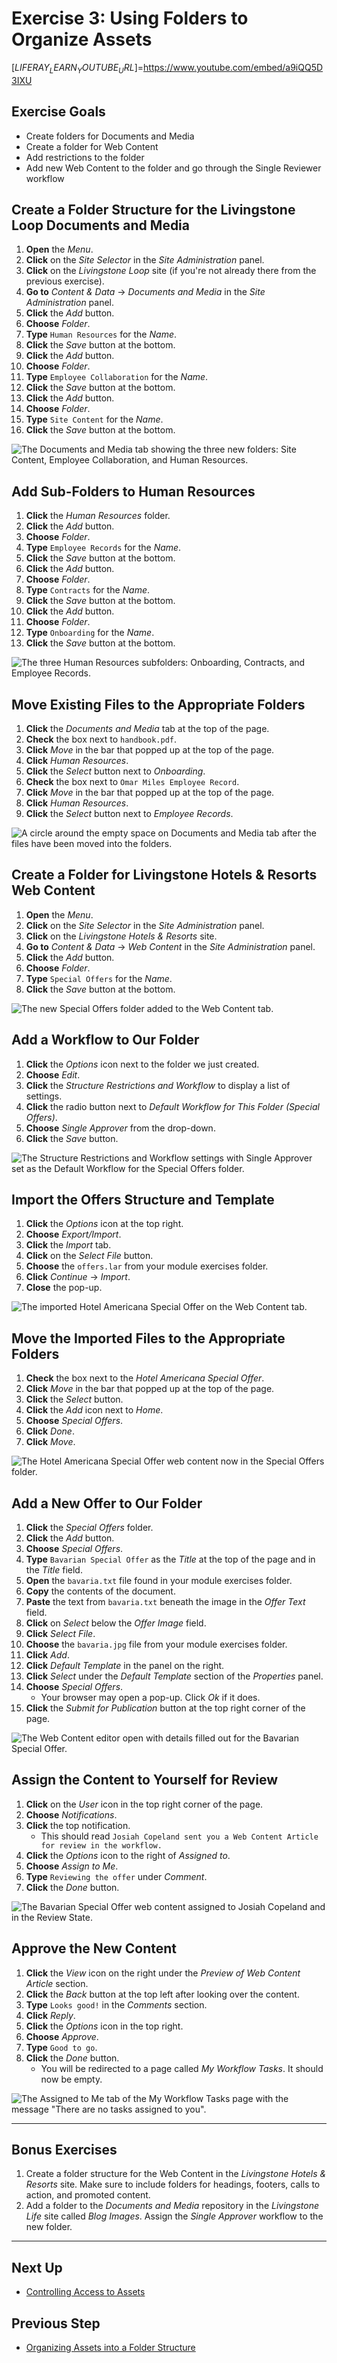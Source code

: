 # Exercise 3: Using Folders to Organize Assets

[$LIFERAY_LEARN_YOUTUBE_URL$]=https://www.youtube.com/embed/a9iQQ5D3IXU

## Exercise Goals

* Create folders for Documents and Media
* Create a folder for Web Content    
* Add restrictions to the folder
* Add new Web Content to the folder and go through the Single Reviewer workflow

## Create a Folder Structure for the Livingstone Loop Documents and Media

1. **Open** the _Menu_.
2. **Click** on the _Site Selector_ in the _Site Administration_ panel.
3. **Click** on the _Livingstone Loop_ site (if you're not already there from the previous exercise).
4. **Go to** _Content & Data_ → _Documents and Media_ in the _Site Administration_ panel.  
5. **Click** the _Add_ button.  
6. **Choose** _Folder_.  
7. **Type** `Human Resources` for the  _Name_.  
8. **Click** the _Save_ button at the bottom.
9. **Click** the _Add_ button.  
10. **Choose** _Folder_.  
11. **Type** `Employee Collaboration` for the  _Name_.  
12. **Click** the _Save_ button at the bottom.
13. **Click** the _Add_ button.  
14. **Choose** _Folder_.  
15. **Type** `Site Content` for the _Name_.  
16. **Click** the _Save_ button at the bottom.

![The Documents and Media tab showing the three new folders: Site Content, Employee Collaboration, and Human Resources.](./images/livingstone-loop-folders.png)

## Add Sub-Folders to Human Resources

1. **Click** the _Human Resources_ folder.
2. **Click** the _Add_ button.  
3. **Choose** _Folder_.  
4. **Type** `Employee Records` for the  _Name_.  
5. **Click** the _Save_ button at the bottom.
6. **Click** the _Add_ button.  
7. **Choose** _Folder_.  
8. **Type** `Contracts` for the  _Name_.  
9. **Click** the _Save_ button at the bottom.
10. **Click** the _Add_ button.  
11. **Choose** _Folder_.  
12. **Type** `Onboarding` for the  _Name_.  
13. **Click** the _Save_ button at the bottom.

![The three Human Resources subfolders: Onboarding, Contracts, and Employee Records.](./images/hr-folders.png)

## Move Existing Files to the Appropriate Folders

1. **Click** the _Documents and Media_ tab at the top of the page.
2. **Check** the box next to `handbook.pdf`.
3. **Click** _Move_ in the bar that popped up at the top of the page.
4. **Click** _Human Resources_.
5. **Click** the _Select_ button next to _Onboarding_.
6. **Check** the box next to `Omar Miles Employee Record`.
7. **Click** _Move_ in the bar that popped up at the top of the page.
8. **Click** _Human Resources_.
9. **Click** the _Select_ button next to _Employee Records_.

![A circle around the empty space on Documents and Media tab after the files have been moved into the folders.](./images/files-moved.png)

## Create a Folder for Livingstone Hotels & Resorts Web Content

1. **Open** the _Menu_.
2. **Click** on the _Site Selector_ in the _Site Administration_ panel.
3. **Click** on the _Livingstone Hotels & Resorts_ site.
4. **Go to** _Content & Data_ → _Web Content_ in the _Site Administration_ panel.  
5. **Click** the _Add_ button.  
6. **Choose** _Folder_.  
7. **Type** `Special Offers` for the _Name_.  
8. **Click** the _Save_ button at the bottom.

![The new Special Offers folder added to the Web Content tab.](./images/new-offers-folder.png)

## Add a Workflow to Our Folder

1. **Click** the _Options_ icon next to the folder we just created.  
2. **Choose** _Edit_.  
3. **Click** the _Structure Restrictions and Workflow_ to display a list of settings.  
4. **Click** the radio button next to _Default Workflow for This Folder (Special Offers)_.  
5. **Choose** _Single Approver_ from the drop-down.  
6. **Click** the _Save_ button.

![The Structure Restrictions and Workflow settings with Single Approver set as the Default Workflow for the Special Offers folder.](./images/folder-restriction-offers.png)

## Import the Offers Structure and Template

1. **Click** the _Options_ icon at the top right. 
2. **Choose** _Export/Import_.
3. **Click** the _Import_ tab.
4. **Click** on the _Select File_ button.
5. **Choose** the `offers.lar` from your module exercises folder.  
6. **Click** _Continue_ → _Import_.   
7. **Close** the pop-up.  

![The imported Hotel Americana Special Offer on the Web Content tab.](./images/offers-imported.png)

## Move the Imported Files to the Appropriate Folders

1. **Check** the box next to the _Hotel Americana Special Offer_.
2. **Click** _Move_ in the bar that popped up at the top of the page.
3. **Click** the _Select_ button.
4. **Click** the _Add_ icon next to _Home_.
5. **Choose** _Special Offers_.
6. **Click** _Done_.
7. **Click** _Move_.

![The Hotel Americana Special Offer web content now in the Special Offers folder.](./images/web-content-moved.png)

## Add a New Offer to Our Folder

1. **Click** the _Special Offers_ folder.
2. **Click** the _Add_ button.
3. **Choose** _Special Offers_.
4. **Type** `Bavarian Special Offer` as the _Title_ at the top of the page and in the _Title_ field.
5. **Open** the `bavaria.txt` file found in your module exercises folder.
6. **Copy** the contents of the document.
7. **Paste** the text from `bavaria.txt` beneath the image in the _Offer Text_ field.
8. **Click** on _Select_ below the _Offer Image_ field.
9. **Click** _Select File_.
10. **Choose** the `bavaria.jpg` file from your module exercises folder.
11. **Click** _Add_.
12. **Click** _Default Template_ in the panel on the right.
13. **Click** _Select_ under the _Default Template_ section of the _Properties_ panel.
14. **Choose** _Special Offers_.
	- Your browser may open a pop-up. Click _Ok_ if it does.
15. **Click** the _Submit for Publication_ button at the top right corner of the page.

![The Web Content editor open with details filled out for the Bavarian Special Offer.](./images/pending-offer.png)

## Assign the Content to Yourself for Review

1. **Click** on the _User_ icon in the top right corner of the page.  
2. **Choose** _Notifications_.  
3. **Click** the top notification.
	- This should read `Josiah Copeland sent you a Web Content Article for review in the workflow.`
4. **Click** the _Options_ icon to the right of _Assigned to_.  
5. **Choose** _Assign to Me_.  
6. **Type** `Reviewing the offer` under _Comment_.  
7. **Click** the _Done_ button.

![The Bavarian Special Offer web content assigned to Josiah Copeland and in the Review State.](./images/assigned-to-me.png)

## Approve the New Content

1. **Click** the _View_ icon on the right under the _Preview of Web Content Article_ section.  
2. **Click** the _Back_ button at the top left after looking over the content.  
3. **Type** `Looks good!` in the _Comments_ section.  
4. **Click** _Reply_.  
5. **Click** the _Options_ icon in the top right.  
6. **Choose** _Approve_.  
7. **Type** `Good to go`.  
8. **Click** the _Done_ button.
	- You will be redirected to a page called _My Workflow Tasks_. It should now be empty.

![The Assigned to Me tab of the My Workflow Tasks page with the message "There are no tasks assigned to you".](./images/review-completed.png)

---

## Bonus Exercises

1. Create a folder structure for the Web Content in the _Livingstone Hotels & Resorts_ site. Make sure to include folders for headings, footers, calls to action, and promoted content.
2. Add a folder to the _Documents and Media_ repository in the _Livingstone Life_ site called _Blog Images_. Assign the _Single Approver_ workflow to the new folder. 

---

## Next Up

* [Controlling Access to Assets](./controlling-access-to-assets.md)

## Previous Step

* [Organizing Assets into a Folder Structure](./organizing-assets-with-folders.md)